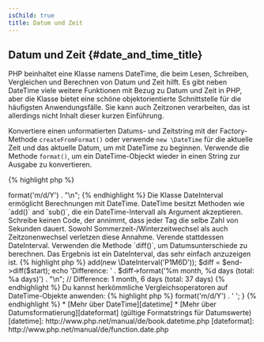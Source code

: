 ```yaml
---
isChild: true
title: Datum und Zeit
---
```


## Datum und Zeit {#date_and_time_title}

PHP beinhaltet eine Klasse namens DateTime, die beim Lesen, Schreiben, Vergleichen und Berechnen von Datum und Zeit hilft. Es gibt neben DateTime viele weitere Funktionen mit Bezug zu Datum und Zeit in PHP, aber die Klasse bietet eine schöne objektorientierte Schnittstelle für die häufigsten Anwendungsfälle. Sie kann auch Zeitzonen verarbeiten, das ist allerdings nicht Inhalt dieser kurzen Einführung.

Konvertiere einen unformatierten Datums- und Zeitstring mit der Factory-Methode `createFromFormat()` oder verwende `new \DateTime` für die aktuelle Zeit und das aktuelle Datum, um mit DateTime zu beginnen. Verwende die Methode `format()`, um ein DateTime-Objeckt wieder in einen String zur Ausgabe zu konvertieren.

{% highlight php %}
<?php
$raw = '22. 11. 1968';
$start = \DateTime::createFromFormat('d. m. Y', $raw);

echo 'Start date: ' . $start->format('m/d/Y') . "\n";
{% endhighlight %}

Die Klasse DateInterval ermöglicht Berechnungen mit DateTime. DateTime besitzt Methoden wie `add()` and `sub()`, die ein DateTime-Intervall als Argument akzeptieren. Schreibe keinen Code, der annimmt, dass jeder Tag die selbe Zahl von Sekunden dauert. Sowohl Sommerzeit-/Winterzeitwechsel als auch Zeitzonenwechsel verletzen diese Annahme. Verende stattdessen DateInterval. Verwenden die Methode `diff()`, um Datumsunterschiede zu berechnen. Das Ergebnis ist ein DateInterval, das sehr einfach anzuzeigen ist.

{% highlight php %}
<?php
// create a copy of $start and add one month and 6 days
$end = clone $start;
$end->add(new \DateInterval('P1M6D'));

$diff = $end->diff($start);
echo 'Difference: ' . $diff->format('%m month, %d days (total: %a days)') . "\n";
// Difference: 1 month, 6 days (total: 37 days)
{% endhighlight %}

Du kannst herkömmliche Vergleichsoperatoren auf DateTime-Objekte anwenden:

{% highlight php %}
<?php
if ($start < $end) {
    echo "Start is before end!\n";
}
{% endhighlight %}

Ein letztes Beispiel zeigt die Klasse DatePeriod. Sie wird verwendet, um über wiederkehrende Ereignisse zu iterieren. Sie akzeptiert zwei DateTome-Objekt für Beginn und Ende und ein Intervall und gibt alle Ereignisse dazwischen zurück.
{% highlight php %}
<?php
// output all thursdays between $start and $end
$periodInterval = \DateInterval::createFromDateString('first thursday');
$periodIterator = new \DatePeriod($start, $periodInterval, $end, \DatePeriod::EXCLUDE_START_DATE);
foreach ($periodIterator as $date) {
    // output each date in the period
    echo $date->format('m/d/Y') . ' ';
}
{% endhighlight %}

* [Mehr über DateTime][datetime]
* [Mehr über Datumsformatierung][dateformat] (gültige Formatstrings für Datumswerte)

[datetime]: http://www.php.net/manual/de/book.datetime.php
[dateformat]: http://www.php.net/manual/de/function.date.php
